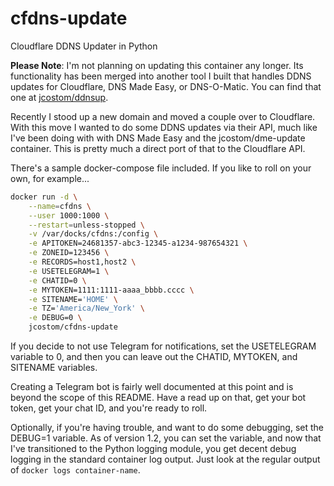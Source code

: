 # cfdns-update

Cloudflare DDNS Updater in Python

**Please Note**: I'm not planning on updating this container any longer. Its functionality has been merged into another tool I built that handles DDNS updates for Cloudflare, DNS Made Easy, or DNS-O-Matic. You can find that one at [jcostom/ddnsup](https://github.com/jcostom/ddnsup).

Recently I stood up a new domain and moved a couple over to Cloudflare. With this move I wanted to do some DDNS updates via their API, much like I've been doing with with DNS Made Easy and the jcostom/dme-update container. This is pretty much a direct port of that to the Cloudflare API.

There's a sample docker-compose file included. If you like to roll on your own, for example...

```bash
docker run -d \
    --name=cfdns \
    --user 1000:1000 \
    --restart=unless-stopped \
    -v /var/docks/cfdns:/config \
    -e APITOKEN=24681357-abc3-12345-a1234-987654321 \
    -e ZONEID=123456 \
    -e RECORDS=host1,host2 \
    -e USETELEGRAM=1 \
    -e CHATID=0 \
    -e MYTOKEN=1111:1111-aaaa_bbbb.cccc \
    -e SITENAME='HOME' \
    -e TZ='America/New_York' \
    -e DEBUG=0 \
    jcostom/cfdns-update
```

If you decide to not use Telegram for notifications, set the USETELEGRAM variable to 0, and then you can leave out the CHATID, MYTOKEN, and SITENAME variables.

Creating a Telegram bot is fairly well documented at this point and is beyond the scope of this README. Have a read up on that, get your bot token, get your chat ID, and you're ready to roll.

Optionally, if you're having trouble, and want to do some debugging, set the DEBUG=1 variable. As of version 1.2, you can set the variable, and now that I've transitioned to the Python logging module, you get decent debug logging in the standard container log output. Just look at the regular output of `docker logs container-name`.
